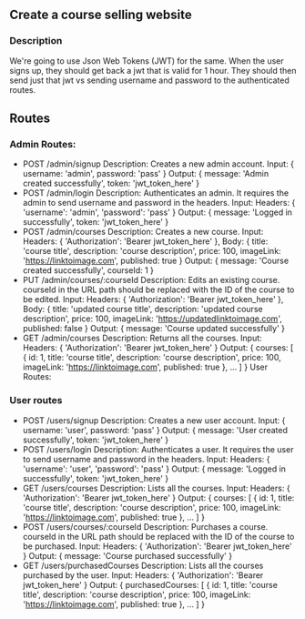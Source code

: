 ## Create a course selling website

### Description  
We're going to use Json Web Tokens (JWT) for the same. 
When the user signs up, they should get back a jwt that is valid for 1 hour. 
They should then send just that jwt vs sending username and password to the authenticated routes.

## Routes
### Admin Routes:
 - POST /admin/signup
   Description: Creates a new admin account.
   Input: { username: 'admin', password: 'pass' }
   Output: { message: 'Admin created successfully', token: 'jwt_token_here' }
 - POST /admin/login
   Description: Authenticates an admin. It requires the admin to send username and password in the headers.
   Input: Headers: { 'username': 'admin', 'password': 'pass' }
   Output: { message: 'Logged in successfully', token: 'jwt_token_here' }
 - POST /admin/courses
   Description: Creates a new course.
   Input: Headers: { 'Authorization': 'Bearer jwt_token_here' }, Body: { title: 'course title', description: 'course description', price: 100, imageLink: 'https://linktoimage.com', published: true }
   Output: { message: 'Course created successfully', courseId: 1 }
 - PUT /admin/courses/:courseId
   Description: Edits an existing course. courseId in the URL path should be replaced with the ID of the course to be edited.
   Input: Headers: { 'Authorization': 'Bearer jwt_token_here' }, Body: { title: 'updated course title', description: 'updated course description', price: 100, imageLink: 'https://updatedlinktoimage.com', published: false }
   Output: { message: 'Course updated successfully' }
 - GET /admin/courses
   Description: Returns all the courses.
   Input: Headers: { 'Authorization': 'Bearer jwt_token_here' }
   Output: { courses: [ { id: 1, title: 'course title', description: 'course description', price: 100, imageLink: 'https://linktoimage.com', published: true }, ... ] }
   User Routes:

### User routes
 - POST /users/signup
   Description: Creates a new user account.
   Input: { username: 'user', password: 'pass' }
   Output: { message: 'User created successfully', token: 'jwt_token_here' }
 - POST /users/login
   Description: Authenticates a user. It requires the user to send username and password in the headers.
   Input: Headers: { 'username': 'user', 'password': 'pass' }
   Output: { message: 'Logged in successfully', token: 'jwt_token_here' }
 - GET /users/courses
   Description: Lists all the courses.
   Input: Headers: { 'Authorization': 'Bearer jwt_token_here' }
   Output: { courses: [ { id: 1, title: 'course title', description: 'course description', price: 100, imageLink: 'https://linktoimage.com', published: true }, ... ] }
 - POST /users/courses/:courseId
   Description: Purchases a course. courseId in the URL path should be replaced with the ID of the course to be purchased.
   Input: Headers: { 'Authorization': 'Bearer jwt_token_here' }
   Output: { message: 'Course purchased successfully' }
 - GET /users/purchasedCourses
   Description: Lists all the courses purchased by the user.
   Input: Headers: { 'Authorization': 'Bearer jwt_token_here' }
   Output: { purchasedCourses: [ { id: 1, title: 'course title', description: 'course description', price: 100, imageLink: 'https://linktoimage.com', published: true }, ... ] }
